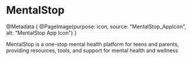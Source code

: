 # MentalStop

@Metadata {
    @PageImage(purpose: icon, source: "MentalStop_AppIcon", alt: "MentalStop App Icon")
}

MentalStop is a one-stop mental health platform for teens and parents, providing resources, tools, and support for mental health and wellness